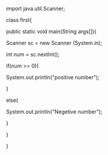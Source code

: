 import java.util.Scanner;

class first{

public static void main(String args[]){

Scanner sc = new Scanner (System.in);

int num = sc.nextInt();

if(num >= 0){

System.out.println("positive number");

}

else{

System.out.println("Negetive number");

}

}

}
